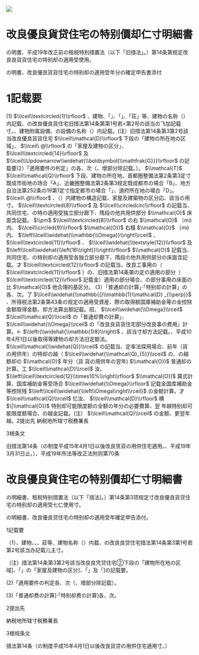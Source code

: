 ![](https://www.nta.go.jp/tmp/af49ed07-f004-4e2b-a41a-3eb20bfddb6b/images/812edddf9303822e97ede13398d5a51678c09aa8b6fb17f901eec7347150ec6d.jpg)

# 改良優良貨贷住宅の特别價却仁寸明細書

の明書、平成19年改正前の租税特别措置法（以下「旧措法」。）第14条第规定改良良貨貨住宅の特别却の適用受使用。

の明書、改良優良貨貨住宅の特别却の適用受年分の確定申告書添付

# 1記载要

(1) $\\lceil\\textcircled{1}\\rfloor$ 、建物、「」、「」、「荘」等、建物の名称（）内記载、の改良優良貨住宅旧措法第14条第第1号若<第2号の該当の飞加記载寸。、建物附属設備、の設備の名称（）内記载。(注）旧措法第14条第3第2号該当改良優良貨貨住宅 $\\lceil\\mathcal{D}\\rfloor$ 下段の「建物の所在地の区域」、 $\\lceil\ @\\rfloor$ の「家屋及建物の区分」、 $\\lceil\\textcircled{14}\\rfloor$ 及 $\\lceil\\Updownarrow\\widehat{\\boldsymbol{\\mathfrak{G}}}\\rfloor$ の記载要(2）「適用要件の判定」の各、次（、增部分除記载。）。 $\\mathcal{T}$ $\\lceil\\mathcal{Q}\\rfloor$ 下段、建物の所在地、首都圈整備法第2条第3定寸既成市街地の场合「A」、近畿圈整備法第2条第3规定既成都市の場合「B」、地方自治法第252条の19第1定寸指定都市の場合「」、道府所在地の場合「D」。 $\\lceil\ @\\rfloor$ 、（）内建物の構造記载、家屋及建築物の区分応、該当の用寸。 $\\lceil\\textcircled{8}\\rfloor$ 及 $\\lceil\\circledcirc\\rfloor$ の記载当、共同住宅、の特の適用受独立部分廊下、隋段の他共用供部分 $\\mathcal{O}$ 床面含記载。 $\\pm$ $\\lceil\\textcircled{8}\\rfloor$ の右 $\\mathcal{O}$ （mi)内、 $\\lceil\\circled{9}\\rfloor$ $\\mathcal{O})$ 右榻 $\\mathcal{O}$ （mi)内、 $\\left\\lceil\\widehat{\\mathbb{\\Omega}}\\right\\rceil$ 、 $\\lceil\\textcircled{11}\\rfloor$ 、 $\\lceil\\widehat{\\textstyle(12)}\\rfloor$ 及 $\\left\\lceil\\widehat{\\left(16\\right)}\\right\\rfloor$ $\\mathcal{O}$ 記载当、共同住宅、の特别却の適用受各独立部分廊下、隋段の他共用供部分の床面含記载。才 $\\lceil\\textcircled{12}\\rfloor$ の記载当、改良工事用の（ $\\lceil\\textcircled{11}\\rfloor$ ）の、旧措法第14条第の定の適用の部分（ $\\lceil\\textcircled{12}\\rfloor$ 記载金）適用の部分場合、の部分事用の床面の比 $\\mathcal{O}$ 他合理的基区分。 (3）「普通却の計算」·「特别却の計算」の各、次。了 $\\lceil\\widehat{\\mathbb{(}\\mathbb{1}\\mathcal{D} _{\\perp}}$ 、所得税法第2条第43条の规定の適用受資産、際の取得额国庫補助金等の金控除金额取得金额、却方法算出额記载。招、 $\\lceil\\widehat{\\Omega}\\rceil$ $\\lceil\\mathcal{Q}\\rceil$ の「普通却費の計算」、 $\\lceil\\widehat{\\Omega}\\rceil$ の「改良良貨貨住宅部分改良事の费用」計算。← $\\leftr(\\widehat{\\mathbb{1}8}\\right)$ 、該当寸却方法記载。、平成10年4月1日以後取得等建物の却方法旧定额法。 $\\lceil\\mathcal{\\widehat{Q}}\\rceil$ の記载当、定率法探用場合、前年（貨の用供年）の特却の越（ $\\lceil\\widehat{\\mathcal{Q}_{5}}\\rceil$ の、の越额却の $\\mathcal{O}$ 年分（貨 貨の用供年の翌年) $\\mathcal{O})$ 普通却の計算。工 $\\lceil\\mathcal{D}\\rceil$ 汝、 $\\left\\lceil\\textcircled{12}\\times10%\\right\\rfloor$ $\\mathcal{O})$ 算式計算、国库補助金等受场合 $\\lceil\\widehat{\\Omega}\\rfloor$ 記载金国库補助金等控除残 $\\left\\lceil\\widehat{\\left\\Omega\\right\\rceil}$ の金额計算。才$\\lceil\\mathcal{Q}\\rceil$ 忆汝、 $\\lceil\\mathcal{D}\\rfloor$ 横$\|\\mathcal{O})$ 特别却可能限度额の全额の年分の必要費算、翌 年越特别却可能限度额場合、の越金記载。(注） $\\lceil\\mathcal{Q}\\rceil$ の金额、更翌年越。2提出先 納税地所辖寸税務署長

3根条文

旧措法第14条（の制度平成15年4月1日以後改良赁貨の用供住宅適用。、平成19年3月31日止。）、平成19年所法等改正法附则第70条

# 改良優良貨住宅の特别價却仁寸明細書

の明細書、租税特别措置法（以下「措法\]。）第14条第3项规定寸改良優良貨贷住宅の特别却の適用受七仁使用寸。

の明細書、改良優良贷住宅の特别却の適用受年確定申告添付。

1記载要

（1）、建物、、、莊等、建物名称（）内载、の改良良贷住宅措法第14条第3第1号若第2号該当办記载儿主寸。

（注）措法第14条第3第2号該当改良良凭贷住宅②下段の「建物所在地の区域\]、「」の「家屋及建物の区分\]、「」及「\]の記载要。

(2)「適用要件の判定各、次（、增部分除記载）。

(3)「普通却费の計算\]·「特别却费の計算\]各、次。

2提出先

納税地所辖寸税務署長

3根规条文

措法第14条（の制度平成15年4月1日以後改良貨贷の用供住宅適用寸。）